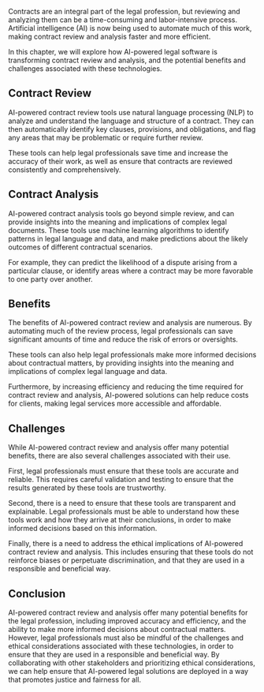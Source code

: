 
Contracts are an integral part of the legal profession, but reviewing and analyzing them can be a time-consuming and labor-intensive process. Artificial intelligence (AI) is now being used to automate much of this work, making contract review and analysis faster and more efficient.

In this chapter, we will explore how AI-powered legal software is transforming contract review and analysis, and the potential benefits and challenges associated with these technologies.

Contract Review
---------------

AI-powered contract review tools use natural language processing (NLP) to analyze and understand the language and structure of a contract. They can then automatically identify key clauses, provisions, and obligations, and flag any areas that may be problematic or require further review.

These tools can help legal professionals save time and increase the accuracy of their work, as well as ensure that contracts are reviewed consistently and comprehensively.

Contract Analysis
-----------------

AI-powered contract analysis tools go beyond simple review, and can provide insights into the meaning and implications of complex legal documents. These tools use machine learning algorithms to identify patterns in legal language and data, and make predictions about the likely outcomes of different contractual scenarios.

For example, they can predict the likelihood of a dispute arising from a particular clause, or identify areas where a contract may be more favorable to one party over another.

Benefits
--------

The benefits of AI-powered contract review and analysis are numerous. By automating much of the review process, legal professionals can save significant amounts of time and reduce the risk of errors or oversights.

These tools can also help legal professionals make more informed decisions about contractual matters, by providing insights into the meaning and implications of complex legal language and data.

Furthermore, by increasing efficiency and reducing the time required for contract review and analysis, AI-powered solutions can help reduce costs for clients, making legal services more accessible and affordable.

Challenges
----------

While AI-powered contract review and analysis offer many potential benefits, there are also several challenges associated with their use.

First, legal professionals must ensure that these tools are accurate and reliable. This requires careful validation and testing to ensure that the results generated by these tools are trustworthy.

Second, there is a need to ensure that these tools are transparent and explainable. Legal professionals must be able to understand how these tools work and how they arrive at their conclusions, in order to make informed decisions based on this information.

Finally, there is a need to address the ethical implications of AI-powered contract review and analysis. This includes ensuring that these tools do not reinforce biases or perpetuate discrimination, and that they are used in a responsible and beneficial way.

Conclusion
----------

AI-powered contract review and analysis offer many potential benefits for the legal profession, including improved accuracy and efficiency, and the ability to make more informed decisions about contractual matters. However, legal professionals must also be mindful of the challenges and ethical considerations associated with these technologies, in order to ensure that they are used in a responsible and beneficial way. By collaborating with other stakeholders and prioritizing ethical considerations, we can help ensure that AI-powered legal solutions are deployed in a way that promotes justice and fairness for all.
